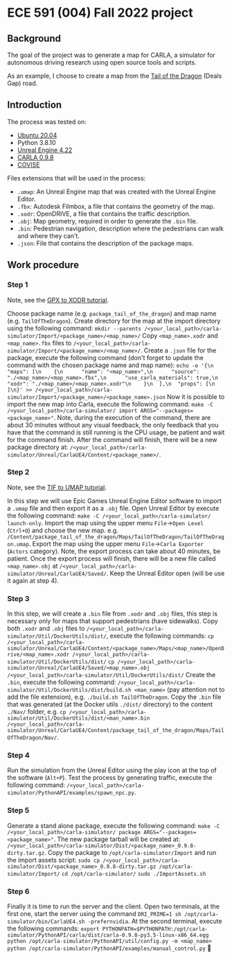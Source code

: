# ECE 591 (004) Fall 2022 project

## Background

The goal of the project was to generate a map for CARLA, a simulator for autonomous driving research
using open source tools and scripts.

As an example, I choose to create a map from the
[Tail of the Dragon](https://en.wikipedia.org/wiki/Deals_Gap,_North_Carolina) (Deals Gap) road.

## Introduction

The process was tested on:

* [Ubuntu 20.04](https://releases.ubuntu.com/20.04/)
* Python 3.8.10
* [Unreal Engine 4.22](https://github.com/EpicGames/UnrealEngine/tree/4.22.0-release)
* [CARLA 0.9.8](https://carla.readthedocs.io/en/0.9.8/start_quickstart/#downloading-carla)
* [COVISE](https://github.com/hlrs-vis/covise)

Files extensions that will be used in the process:

* `.umap`: An Unreal Engine map that was created with the Unreal Engine Editor.
* `.fbx`: Autodesk Filmbox, a file that contains the geometry of the map.
* `.xodr`: OpenDRIVE, a file that contains the traffic description.
* `.obj`: Map geometry, required in order to generate the `.bin` file.
* `.bin`: Pedestrian navigation, description where the pedestrians can walk and where they can't.
* `.json`: File that contains the description of the package maps.

## Work procedure

### Step 1

Note, see the [GPX to XODR tutorial](/gpx_to_xodr/).

Choose package name (e.g. `package_tail_of_the_dragon`) and map name (e.g. `TailOfTheDragon`).
Create directory for the map at the import directory using the following command:
`mkdir --parents /<your_local_path>/carla-simulator/Import/<package_name>/<map_name>/`
Copy `<map_name>.xodr` and `<map_name>.fbx` files to
`/<your_local_path>/carla-simulator/Import/<package_name>/<map_name>/`.
Create a `.json` file for the package, execute the following command (don't forget to update the
command with the chosen package name and map name):
`echo -e '{\n  "maps": [\n    {\n      "name": "<map_name>",\n      "source": "./<map_name>/<map_name>.fbx",\n      "use_carla_materials": true,\n      "xodr": "./<map_name>/<map_name>.xodr"\n    }\n  ],\n  "props": [\n  ]\n}' >> /<your_local_path>/carla-simulator/Import/<package_name>/<package_name>.json`
Now it is possible to import the new map into Carla, execute the following command:
`make -C /<your_local_path>/carla-simulator/ import ARGS="--packages=<package_name>"`.
Note, during the execution of the command, there are about 30 minutes without any visual feedback,
the only feedback that you have that the command is still running is the CPU usage, be patient and
wait for the command finish.
After the command will finish, there will be a new package directory at:
`/<your_local_path>/carla-simulator/Unreal/CarlaUE4/Content/<package_name>/`.

### Step 2

Note, see the [TIF to UMAP tutorial](/tif_to_umap/).

In this step we will use Epic Games Unreal Engine Editor software to import a `.umap` file and then
export it as a `.obj` file.
Open Unreal Editor by execute the following command:
`make -C /<your_local_path>/carla-simulator/ launch-only`.
Import the map using the upper menu `File`->`Open Level` (`Ctrl+O`) and choose the new map.
e.g. `/Content/package_tail_of_the_dragon/Maps/TailOfTheDragon/TailOfTheDragon.umap`.
Export the map using the upper menu `File`->`Carla Exporter` (`Actors` category).
Note, the export process can take about 40 minutes, be patient.
Once the export process will finish, there will be a new file called `<map_name>.obj` at
`/<your_local_path>/carla-simulator/Unreal/CarlaUE4/Saved/`.
Keep the Unreal Editor open (will be use it again at step 4).

### Step 3

In this step, we will create a `.bin` file from `.xodr` and `.obj` files, this step is necessary
only for maps that support pedestrians (have sidewalks).
Copy both `.xodr` and `.obj` files to `/<your_local_path>/carla-simulator/Util/DockerUtils/dist/`,
execute the following commands:
`cp /<your_local_path>/carla-simulator/Unreal/CarlaUE4/Content/<package_name>/Maps/<map_name>/OpenDrive/<map_name>.xodr /<your_local_path>/carla-simulator/Util/DockerUtils/dist/`
`cp /<your_local_path>/carla-simulator/Unreal/CarlaUE4/Saved/<map_name>.obj /<your_local_path>/carla-simulator/Util/DockerUtils/dist/`
Create the `.bin`, execute the following command:
`/<your_local_path>/carla-simulator/Util/DockerUtils/dist/build.sh <man_name>` (pay attention not to
add the file extension), e.g. `./build.sh TailOfTheDragon`.
Copy the `.bin` file that was generated (at the Docker utils `./dist/` directory) to the content
`./Nav/` folder, e.g.
`cp /<your_local_path>/carla-simulator/Util/DockerUtils/dist/<man_name>.bin /<your_local_path>/carla-simulator/Unreal/CarlaUE4/Content/package_tail_of_the_dragon/Maps/TailOfTheDragon/Nav/`.

### Step 4

Run the simulation from the Unreal Editor using the play icon at the top of the software (`Alt+P`).
Test the process by generating traffic, execute the following command:
`/<your_local_path>/carla-simulator/PythonAPI/examples/spawn_npc.py`.

### Step 5

Generate a stand alone package, execute the following command:
`make -C /<your_local_path>/carla-simulator/ package ARGS="--packages=<package_name>"`.
The new package tarball will be created at:
`/<your_local_path>/carla-simulator/Dist/<package_name>_0.9.8-dirty.tar.gz`.
Copy the package to `/opt/carla-simulator/Import` and run the import assets script:
`sudo cp /<your_local_path>/carla-simulator/Dist/<package_name>_0.9.8-dirty.tar.gz /opt/carla-simulator/Import/`
`cd /opt/carla-simulator/`
`sudo ./ImportAssets.sh`

### Step 6

Finally it is time to run the server and the client.
Open two terminals, at the first one, start the server using the command
`DRI_PRIME=1 sh /opt/carla-simulator/bin/CarlaUE4.sh -prefernvidia`.
At the second terminal, execute the following commands:
`export PYTHONPATH=$PYTHONPATH:/opt/carla-simulator/PythonAPI/carla/dist/carla-0.9.8-py3.5-linux-x86_64.egg`
`python /opt/carla-simulator/PythonAPI/util/config.py -m <map_name>`
`python /opt/carla-simulator/PythonAPI/examples/manual_control.py`
:tada:
